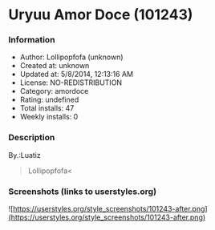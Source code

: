 # Uryuu Amor Doce (101243)

### Information
- Author: Lollipopfofa (unknown)
- Created at: unknown
- Updated at: 5/8/2014, 12:13:16 AM
- License: NO-REDISTRIBUTION
- Category: amordoce
- Rating: undefined
- Total installs: 47
- Weekly installs: 0


### Description
By.:Luatiz
>Lollipopfofa<


### Screenshots (links to userstyles.org)
![https://userstyles.org/style_screenshots/101243-after.png](https://userstyles.org/style_screenshots/101243-after.png)


